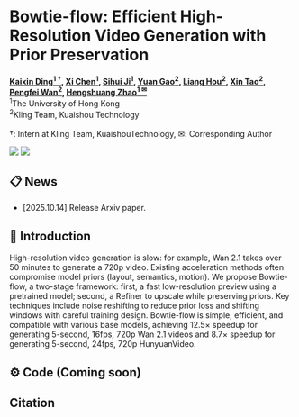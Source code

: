 # Bowtie-flow: Efficient High-Resolution Video Generation with Prior Preservation



**[Kaixin Ding<sup>1 &dagger;</sup>](https://your-link-to-kaixin), 
[Xi Chen<sup>1</sup>](https://your-link-to-xi-chen), 
[Sihui Ji<sup>1</sup>](https://your-link-to-sihui-ji), 
[Yuan Gao<sup>2</sup>](https://your-link-to-yuan-gao), 
[Liang Hou<sup>2</sup>](https://your-link-to-liang-hou), 
[Xin Tao<sup>2</sup>](https://your-link-to-xin-tao), 
[Pengfei Wan<sup>2</sup>](https://your-link-to-pengfei-wan), 
[Hengshuang Zhao<sup>1 &#9993;</sup>](https://your-link-to-hengshuang-zhao)**
<br>
<sup>1</sup>The University of Hong Kong  
<sup>2</sup>Kling Team, Kuaishou Technology  
<br>
&dagger;: Intern at Kling Team, KuaishouTechnology, &#9993;: Corresponding Author

<a href='https://kxding.github.io/project/Bowtie-flow/'><img src='https://img.shields.io/badge/ArXiv-2510.08555-red'></a> 
<a href='https://kxding.github.io/project/Bowtie-flow/#'><img src='https://img.shields.io/badge/Project-Page-Green'></a>





## 📋 News
- [2025.10.14] Release Arxiv paper.


## 📖 Introduction
High-resolution video generation is slow: for example, Wan 2.1 takes over 50 minutes to generate a 720p video. Existing acceleration methods often compromise model priors (layout, semantics, motion). We propose Bowtie-flow, a two-stage framework: first, a fast low-resolution preview using a pretrained model; second, a Refiner to upscale while preserving priors. Key techniques include noise reshifting to reduce prior loss and shifting windows with careful training design. Bowtie-flow is simple, efficient, and compatible with various base models, achieving 12.5× speedup for generating 5-second, 16fps, 720p Wan 2.1 videos and 8.7× speedup for generating 5-second, 24fps, 720p HunyuanVideo.




## ⚙️ Code (Coming soon)


## Citation

<!-- ```bibtex
 @article{cai2025videocanvas,
    title={VideoCanvas: Unified Video Completion from Arbitrary Spatiotemporal Patches via In-Context Conditioning},
    author={Minghong Cai, Qiulin Wang, Zongli Ye, Wenze Liu, Quande Liu, Weicai Ye, Xintao Wang, Pengfei Wan, Kun Gai, Xiangyu Yue},
    journal={arXiv preprint arXiv:2510.08555},
    year={2025}
} -->
